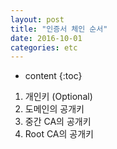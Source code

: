 ```yaml
---
layout: post
title: "인증서 체인 순서"
date: 2016-10-01
categories: etc
---
```


* content
{:toc}

1. 개인키 (Optional)
2. 도메인의 공개키
3. 중간 CA의 공개키
4. Root CA의 공개키
